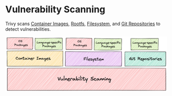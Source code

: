 # Vulnerability Scanning

Trivy scans [Container Images][image], [Rootfs][rootfs], [Filesystem][fs], and [Git Repositories][repo] to detect vulnerabilities.

![vulnerability][vuln]

[image]: image.md
[rootfs]: rootfs.md
[fs]: filesystem.md
[repo]: git-repository.md
[vuln]: ../../../imgs/vulnerability.png
